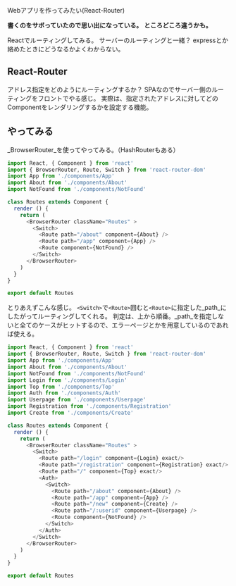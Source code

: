 Webアプリを作ってみたい(React-Router)

**書くのをサボっていたので思い出になっている。**
**ところどころ違うかも。**

Reactでルーティングしてみる。
サーバーのルーティングと一緒？
expressとか絡めたときにどうなるかよくわからない。

## React-Router

アドレス指定をどのようにルーティングするか？
SPAなのでサーバー側のルーティングをフロントでやる感じ。
実際は、指定されたアドレスに対してどのComponentをレンダリングするかを設定する機能。

## やってみる

_BrowserRouter_を使ってやってみる。（HashRouterもある）

```javascript:routes.js
import React, { Component } from 'react'
import { BrowserRouter, Route, Switch } from 'react-router-dom'
import App from './components/App'
import About from './components/About'
import NotFound from './components/NotFound'

class Routes extends Component {
  render () {
    return (
      <BrowserRouter className="Routes" >
        <Switch>
          <Route path="/about" component={About} />
          <Route path="/app" component={App} />
          <Route component={NotFound} />
        </Switch>
      </BrowserRouter>
    )
  }
}

export default Routes
```
とりあえずこんな感じ。
`<Switch>`で`<Route>`囲むと`<Route>`に指定した_path_にしたがってルーティングしてくれる。
判定は、上から順番。_path_を指定しないと全てのケースがヒットするので、エラーページとかを用意しているのであれば使える。


```javascript:routes.js
import React, { Component } from 'react'
import { BrowserRouter, Route, Switch } from 'react-router-dom'
import App from './components/App'
import About from './components/About'
import NotFound from './components/NotFound'
import Login from './components/Login'
import Top from './components/Top'
import Auth from './components/Auth'
import Userpage from './components/Userpage'
import Registration from './components/Registration'
import Create from './components/Create'

class Routes extends Component {
  render () {
    return (
      <BrowserRouter className="Routes" >
        <Switch>
          <Route path="/login" component={Login} exact/>
          <Route path="/registration" component={Registration} exact/>
          <Route path="/" component={Top} exact/>
          <Auth>
            <Switch>
              <Route path="/about" component={About} />
              <Route path="/app" component={App} />
              <Route path="/new" component={Create} />
              <Route path="/:userid" component={Userpage} />
              <Route component={NotFound} />
            </Switch>
          </Auth>
        </Switch>
      </BrowserRouter>
    )
  }
}

export default Routes
```